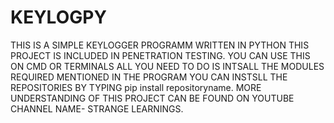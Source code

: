 # KEYLOGPY
THIS IS A SIMPLE KEYLOGGER PROGRAMM WRITTEN IN PYTHON 
THIS PROJECT IS INCLUDED IN PENETRATION TESTING.
YOU CAN USE THIS ON CMD OR TERMINALS ALL YOU NEED TO DO IS INTSALL THE MODULES REQUIRED MENTIONED IN THE PROGRAM YOU CAN INSTSLL THE REPOSITORIES BY TYPING pip install repositoryname. 
MORE UNDERSTANDING OF THIS PROJECT CAN BE FOUND ON YOUTUBE 
CHANNEL NAME- STRANGE LEARNINGS.
